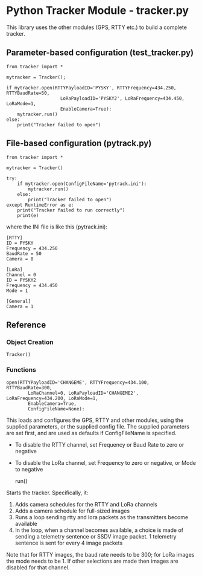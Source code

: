 # Python Tracker Module - tracker.py

This library uses the other modules (GPS, RTTY etc.) to build a complete tracker.

## Parameter-based configuration (test_tracker.py)

	from tracker import *
	
	mytracker = Tracker();
	
	if mytracker.open(RTTYPayloadID='PYSKY', RTTYFrequency=434.250, RTTYBaudRate=50,
						LoRaPayloadID='PYSKY2', LoRaFrequency=434.450, LoRaMode=1,
						EnableCamera=True):
		mytracker.run()
	else:
		print("Tracker failed to open")
	

## File-based configuration (pytrack.py)

	from tracker import *
	
	mytracker = Tracker()
	
	try:
		if mytracker.open(ConfigFileName='pytrack.ini'):
			mytracker.run()
		else:
			print("Tracker failed to open")
	except RuntimeError as e:
		print("Tracker failed to run correctly")
		print(e)

where the INI file is like this (pytrack.ini):

	[RTTY]
	ID = PYSKY
	Frequency = 434.250
	BaudRate = 50
	Camera = 0
	
	[LoRa]
	Channel = 0
	ID = PYSKY2
	Frequency = 434.450
	Mode = 1
	
	[General]
	Camera = 1


## Reference

### Object Creation

	Tracker()

### Functions

	open(RTTYPayloadID='CHANGEME', RTTYFrequency=434.100, RTTYBaudRate=300,
			LoRaChannel=0, LoRaPayloadID='CHANGEME2', LoRaFrequency=434.200, LoRaMode=1,
			EnableCamera=True,
			ConfigFileName=None):

This loads and configures the GPS, RTTY and other modules, using the supplied parameters, or the supplied config file.  The supplied parameters are set first, and are used as defaults if ConfigFileName is specified.

- To disable the RTTY channel, set Frequency or Baud Rate to zero or negative
- To disable the LoRa channel, set Frequency to zero or negative, or Mode to negative

	run()

Starts the tracker.  Specifically, it:

1. Adds camera schedules for the RTTY and LoRa channels
2. Adds a camera schedule for full-sized images
3. Runs a loop sending rtty and lora packets as the transmitters become available
4. In the loop, when a channel becomes available, a choice is made of sending a telemetry sentence or SSDV image packet.  1 telemetry sentence is sent for every 4 image packets

Note that for RTTY images, the baud rate needs to be 300; for LoRa images the mode needs to be 1.  If other selections are made then images are disabled for that channel.



